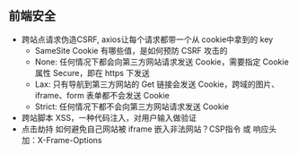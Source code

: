## 前端安全

+ 跨站点请求伪造CSRF, axios让每个请求都带一个从 cookie中拿到的 key
  + SameSite Cookie 有哪些值，是如何预防 CSRF 攻击的
  + None: 任何情况下都会向第三方网站请求发送 Cookie，需要指定 Cookie 属性 Secure，即在 https 下发送
  + Lax: 只有导航到第三方网站的 Get 链接会发送 Cookie，跨域的图片、iframe、form 表单都不会发送 Cookie
  + Strict: 任何情况下都不会向第三方网站请求发送 Cookie
+ 跨站脚本 XSS，一种代码注入，对用户输入做验证
+ 点击劫持 如何避免自己网站被 iframe 嵌入非法网站？CSP指令 或 响应头加：X-Frame-Options
